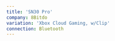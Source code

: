 ```yaml
---
title: 'SN30 Pro'
company: 8Bitdo
variation: 'Xbox Cloud Gaming, w/Clip'
connection: Bluetooth
---
```

